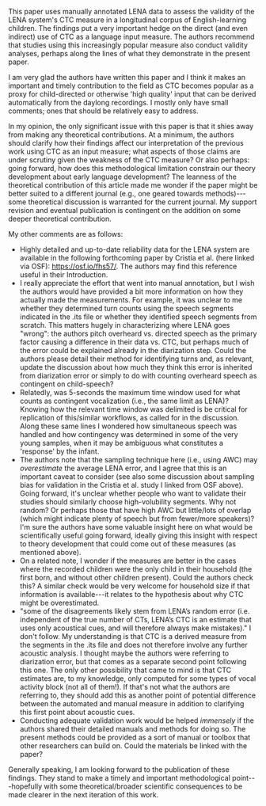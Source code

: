 This paper uses manually annotated LENA data to assess the validity of the LENA system's CTC measure in a longitudinal corpus of English-learning children. The findings put a very important hedge on the direct (and even indirect) use of CTC as a language input measure. The authors recommend that studies using this increasingly popular measure also conduct validity analyses, perhaps along the lines of what they demonstrate in the present paper.

I am very glad the authors have written this paper and I think it makes an important and timely contribution to the field as CTC becomes popular as a proxy for child-directed or otherwise 'high quality' input that can be derived automatically from the daylong recordings. I mostly only have small comments; ones that should be relatively easy to address.

In my opinion, the only significant issue with this paper is that it shies away from making any theoretical contributions. At a minimum, the authors should clarify how their findings affect our interpretation of the previous work using CTC as an input measure; what aspects of those claims are under scrutiny given the weakness of the CTC measure? Or also perhaps: going forward, how does this methodological limitation constrain our theory development about early language development? The leanness of the theoretical contribution of this article made me wonder if the paper might be better suited to a different journal (e.g., one geared towards methods)---some theoretical discussion is warranted for the current journal. My support revision and eventual publication is contingent on the addition on some deeper theoretical contribution.

My other comments are as follows:

- Highly detailed and up-to-date reliability data for the LENA system are available in the following forthcoming paper by Cristia et al. (here linked via OSF): https://osf.io/fhs57/. The authors may find this reference useful in their Introduction.
- I really appreciate the effort that went into manual annotation, but I wish the authors would have provided a bit more information on how they actually made the measurements. For example, it was unclear to me whether they determined turn counts using the speech segments indicated in the .its file or whether they identified speech segments from scratch. This matters hugely in characterizing where LENA goes "wrong": the authors pitch overheard vs. directed speech as the primary factor causing a difference in their data vs. CTC, but perhaps much of the error could be explained already in the diarization step. Could the authors please detail their method for identifying turns and, as relevant, update the discussion about how much they think this error is inherited from diarization error or simply to do with counting overheard speech as contingent on child-speech?
- Relatedly, was 5-seconds the maximum time window used for what counts as contingent vocalization (i.e., the same limit as LENA)? Knowing how the relevant time window was delimited is be critical for replication of this/similar workflows, as called for in the discussion. Along these same lines I wondered how simultaneous speech was handled and how contingency was determined in some of the very young samples, when it may be ambiguous what constitutes a 'response' by the infant.
- The authors note that the sampling technique here (i.e., using AWC) may _overestimate_ the average LENA error, and I agree that this is an important caveat to consider (see also some discussion about sampling bias for validation in the Cristia et al. study I linked from OSF above). Going forward, it's unclear whether people who want to validate their studies should similarly choose high-volubility segments. Why not random? Or perhaps those that have high AWC but little/lots of overlap (which might indicate plenty of speech but from fewer/more speakers)? I'm sure the authors have some valuable insight here on what would be scientifically useful going forward, ideally giving this insight with respect to theory development that could come out of these measures (as mentioned above).
- On a related note, I wonder if the measures are better in the cases where the recorded children were the only child in their household (the first born, and without other children present). Could the authors check this? A similar check would be very welcome for household size if that information is available---it relates to the hypothesis about why CTC might be overestimated.
- "some of the disagreements likely stem from LENA’s random error (i.e. independent of the true number of CTs, LENA’s CTC is an estimate that uses only acoustical cues, and will therefore always make mistakes)." I don't follow. My understanding is that CTC is a derived measure from the segments in the .its file and does not therefore involve any further acoustic analysis. I thought maybe the authors were referring to diarization error, but that comes as a separate second point following this one. The only other possibility that came to mind is that CTC estimates are, to my knowledge, only computed for some types of vocal activity block (not all of them!). If that's not what the authors are referring to, they should add this as another point of potential difference between the automated and manual measure in addition to clarifying this first point about acoustic cues.
- Conducting adequate validation work would be helped *immensely* if the authors shared their detailed manuals and methods for doing so. The present methods could be provided as a sort of manual or toolbox that other researchers can build on. Could the materials be linked with the paper?

Generally speaking, I am looking forward to the publication of these findings. They stand to make a timely and important methodological point---hopefully with some theoretical/broader scientific consequences to be made clearer in the next iteration of this work.
